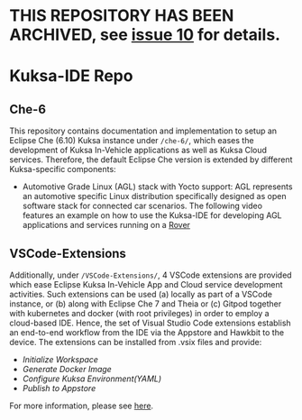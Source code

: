 <!--
******************************************************************************
Copyright (c) 2019 Dortmund University of Applied Sciences and Arts

All rights reserved. This program and the accompanying materials
are made available under the terms of the Eclipse Public License v2.0
which accompanies this distribution, and is available at
https://www.eclipse.org/org/documents/epl-2.0/index.php

Contributors:
    Robert Hoettger - initial readme files added
    Philipp Heisig  - documentation added
*****************************************************************************
-->

# THIS REPOSITORY HAS BEEN ARCHIVED, see [issue 10](https://github.com/eclipse/kuksa.ide/issues/10) for details.

# Kuksa-IDE Repo

## Che-6

This repository contains documentation and implementation to setup an Eclipse Che (6.10) Kuksa instance under `/che-6/`, which eases the development of Kuksa In-Vehicle applications as well as Kuksa Cloud services.
Therefore, the default Eclipse Che version is extended by different Kuksa-specific components:

*  Automotive Grade Linux (AGL) stack with Yocto support:
AGL represents an automotive specific Linux distribution specifically designed as open software stack for connected car scenarios.
The following video features an example on how to use the Kuksa-IDE for developing AGL applications and services running on a [Rover](https://wiki.eclipse.org/APP4MC/Rover)

## VSCode-Extensions

Additionally, under `/VSCode-Extensions/`, 4 VSCode extensions are provided which ease Eclipse Kuksa In-Vehicle App and Cloud service development activities. 
Such extensions can be used (a) locally as part of a VSCode instance, or (b) along with Eclipse Che 7 and Theia or (c) Gitpod together with kubernetes and docker (with root privileges) in order to employ a cloud-based IDE.
Hence, the set of Visual Studio Code extensions establish an end-to-end workflow from the IDE via the Appstore and Hawkbit to the device. 
The extensions can be installed from .vsix files and provide:

* *Initialize Workspace*
* *Generate Docker Image*
* *Configure Kuksa Environment(YAML)*
* *Publish to Appstore*

For more information, please see [here](https://github.com/eclipse/kuksa.ide/blob/master/VSCode-Extensions/README.md).
